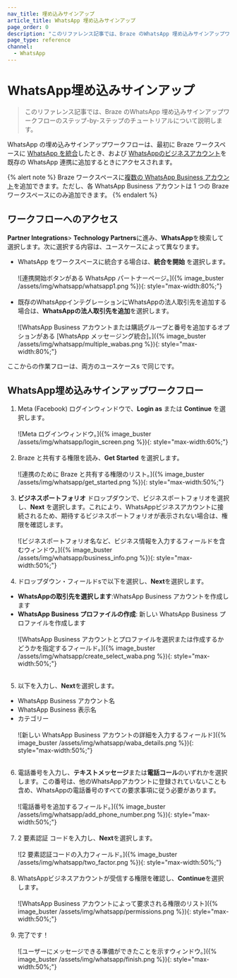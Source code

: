 ```yaml
---
nav_title: 埋め込みサインアップ
article_title: WhatsApp 埋め込みサインアップ
page_order: 0
description: "このリファレンス記事では、Braze のWhatsApp 埋め込みサインアップワークフローのステップ-by-ステップのチュートリアルについて説明します。"
page_type: reference
channel:
  - WhatsApp
---
```


# WhatsApp埋め込みサインアップ

> このリファレンス記事では、Braze のWhatsApp 埋め込みサインアップワークフローのステップ-by-ステップのチュートリアルについて説明します。

WhatsApp の埋め込みサインアップワークフローは、最初に Braze ワークスペースに [WhatsApp を統合]({{site.baseurl}}/user_guide/message_building_by_channel/whatsapp/overview/)したとき、および [WhatsAppのビジネスアカウント]({{site.baseurl}}/user_guide/message_building_by_channel/whatsapp/overview/multiple_subscription_groups/)を既存の WhatsApp 連携に追加するときにアクセスされます。

{% alert note %}
Braze ワークスペースに[複数の WhatsApp Business アカウント](({{site.baseurl}}/user_guide/message_building_by_channel/whatsapp/overview/multiple_subscription_groups/))を追加できます。ただし、各 WhatsApp Business アカウントは 1 つの Braze ワークスペースにのみ追加できます。
{% endalert %}

## ワークフローへのアクセス

**Partner Integrations**> **Technology Partners**に進み、**WhatsApp**を検索して選択します。次に選択する内容は、ユースケースによって異なります。

- WhatsApp をワークスペースに統合する場合は、**統合を開始** を選択します。<br><br>![連携開始ボタンがある WhatsApp パートナーページ。]({% image_buster /assets/img/whatsapp/whatsapp1.png %}){: style="max-width:80%;"}<br><br>
- 既存のWhatsAppインテグレーションにWhatsAppの法人取引先を追加する場合は、**WhatsAppの法人取引先を追加**を選択します。<br><br>![WhatsApp Business アカウントまたは購読グループと番号を追加するオプションがある [WhatsApp メッセージング統合]。]({% image_buster /assets/img/whatsapp/multiple_wabas.png %}){: style="max-width:80%;"}

ここからの作業フローは、両方のユースケースs で同じです。

## WhatsApp埋め込みサインアップワークフロー

1. Meta (Facebook) ログインウィンドウで、**Login as** または **Continue** を選択します。<br><br>![Meta ログインウィンドウ。]({% image_buster /assets/img/whatsapp/login_screen.png %}){: style="max-width:60%;"}<br><br>
2. Braze と共有する権限を読み、**Get Started** を選択します。<br><br>![連携のために Braze と共有する権限のリスト。]({% image_buster /assets/img/whatsapp/get_started.png %}){: style="max-width:50%;"}<br><br>
3. **ビジネスポートフォリオ** ドロップダウンで、ビジネスポートフォリオを選択し、**Next** を選択します。これにより、WhatsAppビジネスアカウントに接続されるため、期待するビジネスポートフォリオが表示されない場合は、権限を確認します。<br><br>![ビジネスポートフォリオ名など、ビジネス情報を入力するフィールドを含むウィンドウ。]({% image_buster /assets/img/whatsapp/business_info.png %}){: style="max-width:50%;"}<br><br>
4. ドロップダウン・フィールドsで以下を選択し、**Next**を選択します。
- **WhatsAppの取引先を選択します**:WhatsApp Business アカウントを作成します
- **WhatsApp Business プロファイルの作成**: 新しい WhatsApp Business プロファイルを作成します <br><br>![WhatsApp Business アカウントとプロファイルを選択または作成するかどうかを指定するフィールド。]({% image_buster /assets/img/whatsapp/create_select_waba.png %}){: style="max-width:50%;"}<br><br>
5. 以下を入力し、**Next**を選択します。
- WhatsApp Business アカウント名
- WhatsApp Business 表示名
- カテゴリー <br><br>![新しい WhatsApp Business アカウントの詳細を入力するフィールド]({% image_buster /assets/img/whatsapp/waba_details.png %}){: style="max-width:50%;"}<br><br>
6. 電話番号を入力し、**テキストメッセージ**または**電話コール**のいずれかを選択します。この番号は、他のWhatsAppアカウントに登録されていないことも含め、WhatsAppの電話番号のすべての要求事項に従う必要があります。<br><br>![電話番号を追加するフィールド。]({% image_buster /assets/img/whatsapp/add_phone_number.png %}){: style="max-width:50%;"}<br><br>
7. 2 要素認証 コードを入力し、**Next**を選択します。<br><br>![2 要素認証コードの入力フィールド。]({% image_buster /assets/img/whatsapp/two_factor.png %}){: style="max-width:50%;"}<br><br>
8. WhatsAppビジネスアカウントが受信する権限を確認し、**Continue**を選択します。<br><br>![WhatsApp Business アカウントによって要求される権限のリスト]({% image_buster /assets/img/whatsapp/permissions.png %}){: style="max-width:50%;"}<br><br>
9. 完了です！<br><br>![ユーザーにメッセージできる準備ができたことを示すウィンドウ。]({% image_buster /assets/img/whatsapp/finish.png %}){: style="max-width:50%;"}

